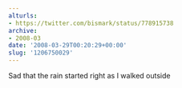 ```yaml
---
alturls:
- https://twitter.com/bismark/status/778915738
archive:
- 2008-03
date: '2008-03-29T00:20:29+00:00'
slug: '1206750029'
---
```


Sad that the rain started right as I walked outside

